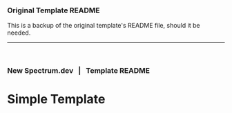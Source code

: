 ### Original Template README

This is a backup of the original template's README file, should it be needed.

---

<br />

### New Spectrum.dev &#160; \| &#160; Template README
# Simple Template

